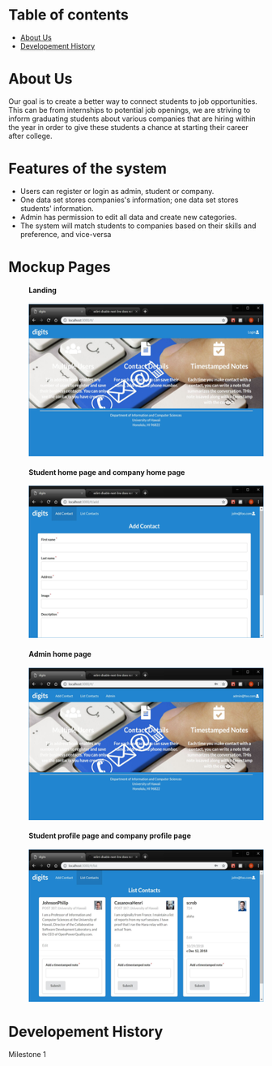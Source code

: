 # Table of contents

* [About Us](#about-us)
* [Developement History](#developement-history)

# About Us
Our goal is to create a better way to connect students to job opportunities. This can be from internships to potential job openings, we are striving to inform graduating students about various companies that are hiring within the year in order to give these students a chance at starting their career after college. 

# Features of the system
<ul>
  <li>Users can register or login as admin, student or company.</li>
  <li>One data set stores companies's information; one data set stores students' information.</li>
  <li>Admin has permission to edit all data and create new categories.</li>
  <li>The system will match students to companies based on their skills and preference, and vice-versa</li>
</ul>

# Mockup Pages

  <dir>
  <h4>Landing<h4>
  <img src="doc/landing.png" height="300" width="500">
  
  <h4>Student home page and company home page</h4>
  <img src="doc/addContact.jpg" height="300" width="500">

  <h4>Admin home page</h4>
  <img src="doc/adminMode.jpg" height="300" width="500">

  <h4>Student profile page and company profile page</h4>
  <img src="doc/listcontact.jpg" height="300" width="500">
  </dir>


# Developement History
Milestone 1
